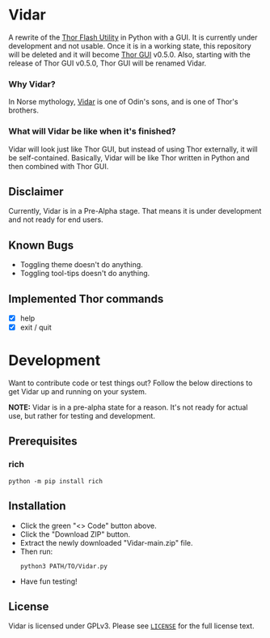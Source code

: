 # Vidar

A rewrite of the [Thor Flash Utility](https://github.com/Samsung-Loki/Thor) in Python with a GUI. It is currently under development and not usable. Once it is in a working state, this repository will be deleted and it will become [Thor GUI](https://github.com/ethical-haquer/Thor_GUI) v0.5.0. Also, starting with the release of Thor GUI v0.5.0, Thor GUI will be renamed Vidar. 

### Why Vidar?

In Norse mythology, [Vidar](https://en.wikipedia.org/wiki/V%C3%AD%C3%B0arr) is one of Odin's sons, and is one of Thor's brothers.

### What will Vidar be like when it's finished?

Vidar will look just like Thor GUI, but instead of using Thor externally, it will be self-contained. Basically, Vidar will be like Thor written in Python and then combined with Thor GUI.

## Disclaimer

Currently, Vidar is in a Pre-Alpha stage. That means it is under development and not ready for end users.

## Known Bugs

- Toggling theme doesn't do anything.
- Toggling tool-tips doesn't do anything.

## Implemented Thor commands

- [x] help
- [x] exit / quit

# Development
Want to contribute code or test things out? Follow the below directions to get Vidar up and running on your system.

**NOTE:** Vidar is in a pre-alpha state for a reason. It's not ready for actual use, but rather for testing and development.

## Prerequisites

### rich

```
python -m pip install rich
```

## Installation

+ Click the green "<> Code" button above.
+ Click the "Download ZIP" button.
+ Extract the newly downloaded "Vidar-main.zip" file.
+ Then run:
  ```
  python3 PATH/TO/Vidar.py
  ```
+ Have fun testing!

## License

Vidar is licensed under GPLv3. Please see [`LICENSE`](./LICENSE) for the full license text.




